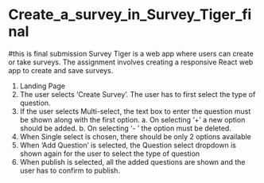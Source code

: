 # Create_a_survey_in_Survey_Tiger_final

#this is final submission
Survey Tiger is a web app where users can create or take surveys. The assignment involves
creating a responsive React web app to create and save surveys.

1. Landing Page
2. The user selects ‘Create Survey’. The user has to first select the type of question.
3. If the user selects Multi-select, the text box to enter the question must be shown along with the first option.
   a. On selecting ‘+’ a new option should be added.
   b. On selecting ‘- ’ the option must be deleted.
4. When Single select is chosen, there should be only 2 options available
5. When ‘Add Question’ is selected, the Question select dropdown is shown again for the user to select the type of question
6. When publish is selected, all the added questions are shown and the user has to confirm to publish.
